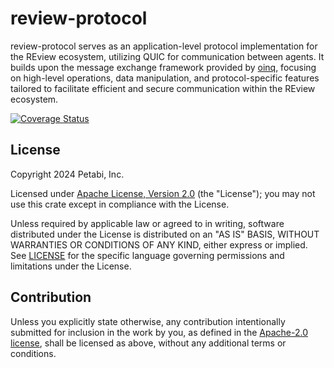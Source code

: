 # review-protocol

review-protocol serves as an application-level protocol implementation for the
REview ecosystem, utilizing QUIC for communication between agents. It builds
upon the message exchange framework provided by [oinq], focusing on high-level
operations, data manipulation, and protocol-specific features tailored to
facilitate efficient and secure communication within the REview ecosystem.

[![Coverage Status](https://codecov.io/gh/petabi/review-protocol/branch/main/graphs/badge.svg)](https://codecov.io/gh/petabi/review-protocol)

[oinq]: https://github.com/petabi/oinq

## License

Copyright 2024 Petabi, Inc.

Licensed under [Apache License, Version 2.0][apache-license] (the "License");
you may not use this crate except in compliance with the License.

Unless required by applicable law or agreed to in writing, software distributed
under the License is distributed on an "AS IS" BASIS, WITHOUT WARRANTIES OR
CONDITIONS OF ANY KIND, either express or implied. See [LICENSE](LICENSE) for
the specific language governing permissions and limitations under the License.

## Contribution

Unless you explicitly state otherwise, any contribution intentionally submitted
for inclusion in the work by you, as defined in the [Apache-2.0
license][apache-license], shall be licensed as above, without any additional
terms or conditions.

[apache-license]: http://www.apache.org/licenses/LICENSE-2.0
